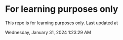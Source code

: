 # For learning purposes only
This repo is for learning purposes only.
Last updated at

Wednesday, January 31, 2024 1:23:29 AM

